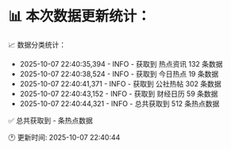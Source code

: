 📊 本次数据更新统计：
==========================

📈 数据分类统计：
- 2025-10-07 22:40:35,394 - INFO - 获取到 热点资讯 132 条数据
- 2025-10-07 22:40:38,524 - INFO - 获取到 今日热点 19 条数据
- 2025-10-07 22:40:41,371 - INFO - 获取到 公社热帖 302 条数据
- 2025-10-07 22:40:43,152 - INFO - 获取到 财经日历 59 条数据
- 2025-10-07 22:40:44,321 - INFO - 总共获取到 512 条热点数据

✅ 总共获取到 - 条热点数据

🕐 更新时间: 2025-10-07 22:40:44
